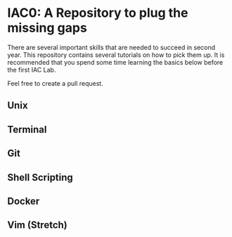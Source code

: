 # IAC0: A Repository to plug the missing gaps

There are several important skills that are needed to succeed in second year. This repository contains several tutorials on how to pick them up. It is recommended that you spend some time learning the basics below before the first IAC Lab.

Feel free to create a pull request.

## Unix

## Terminal

## Git

## Shell Scripting

## Docker

## Vim (Stretch)


